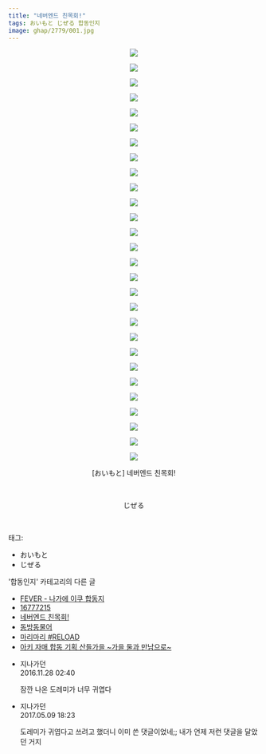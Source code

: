 ```yaml
---
title: "네버엔드 친목회!"
tags: おいもと じぜる 합동인지
image: ghap/2779/001.jpg
---
```

<div class="article">
<p style="text-align: center; clear: none; float: none;"><img src="{{ site.nasurl }}/ghap/2779/001.jpg"/></p>
<p style="text-align: center; clear: none; float: none;"><img src="{{ site.nasurl }}/ghap/2779/002.jpg"/></p>
<p style="text-align: center; clear: none; float: none;"><img src="{{ site.nasurl }}/ghap/2779/003.jpg"/></p>
<p style="text-align: center; clear: none; float: none;"><img src="{{ site.nasurl }}/ghap/2779/004.jpg"/></p>
<p style="text-align: center; clear: none; float: none;"><img src="{{ site.nasurl }}/ghap/2779/005.jpg"/></p>
<p style="text-align: center; clear: none; float: none;"><img src="{{ site.nasurl }}/ghap/2779/006.jpg"/></p>
<p style="text-align: center; clear: none; float: none;"><img src="{{ site.nasurl }}/ghap/2779/007.jpg"/></p>
<p style="text-align: center; clear: none; float: none;"><img src="{{ site.nasurl }}/ghap/2779/008.jpg"/></p>
<p style="text-align: center; clear: none; float: none;"><img src="{{ site.nasurl }}/ghap/2779/009.jpg"/></p>
<p style="text-align: center; clear: none; float: none;"><img src="{{ site.nasurl }}/ghap/2779/010.jpg"/></p>
<p style="text-align: center; clear: none; float: none;"><img src="{{ site.nasurl }}/ghap/2779/011.jpg"/></p>
<p style="text-align: center; clear: none; float: none;"><img src="{{ site.nasurl }}/ghap/2779/012.jpg"/></p>
<p style="text-align: center; clear: none; float: none;"><img src="{{ site.nasurl }}/ghap/2779/013.jpg"/></p>
<p style="text-align: center; clear: none; float: none;"><img src="{{ site.nasurl }}/ghap/2779/014.jpg"/></p>
<p style="text-align: center; clear: none; float: none;"><img src="{{ site.nasurl }}/ghap/2779/015.jpg"/></p>
<p style="text-align: center; clear: none; float: none;"><img src="{{ site.nasurl }}/ghap/2779/016.jpg"/></p>
<p style="text-align: center; clear: none; float: none;"><img src="{{ site.nasurl }}/ghap/2779/017.jpg"/></p>
<p style="text-align: center; clear: none; float: none;"><img src="{{ site.nasurl }}/ghap/2779/018.jpg"/></p>
<p style="text-align: center; clear: none; float: none;"><img src="{{ site.nasurl }}/ghap/2779/019.jpg"/></p>
<p style="text-align: center; clear: none; float: none;"><img src="{{ site.nasurl }}/ghap/2779/020.jpg"/></p>
<p style="text-align: center; clear: none; float: none;"><img src="{{ site.nasurl }}/ghap/2779/021.jpg"/></p>
<p style="text-align: center; clear: none; float: none;"><img src="{{ site.nasurl }}/ghap/2779/022.jpg"/></p>
<p style="text-align: center; clear: none; float: none;"><img src="{{ site.nasurl }}/ghap/2779/023.jpg"/></p>
<p style="text-align: center; clear: none; float: none;"><img src="{{ site.nasurl }}/ghap/2779/024.jpg"/></p>
<p style="text-align: center; clear: none; float: none;"><img src="{{ site.nasurl }}/ghap/2779/025.jpg"/></p>
<p style="text-align: center; clear: none; float: none;"><img src="{{ site.nasurl }}/ghap/2779/026.jpg"/></p>
<p style="text-align: center; clear: none; float: none;"><img src="{{ site.nasurl }}/ghap/2779/027.jpg"/></p>
<p style="text-align: center; clear: none; float: none;"><img src="{{ site.nasurl }}/ghap/2779/028.jpg"/></p>
<p style="text-align: center; clear: none; float: none;">[おいもと] 네버엔드 친목회!</p>
<p style="text-align: center; clear: none; float: none;"><br/></p>
<p style="text-align: center; clear: none; float: none;">じぜる</p>
<p><br/></p>
</div><div class="tagTrail">
<p>태그: </p>
<ul>
<li>おいもと</li>
<li>じぜる</li>
</ul>
</div><div class="another">
<p>'합동인지' 카테고리의 다른 글</p>
<ul>
<li><a href="/2016-12-27-ghap_3006">FEVER - 나가에 이쿠 합동지</a></li>
<li><a href="/2016-12-20-ghap_2964">16777215</a></li>
<li><a href="/2016-11-28-ghap_2779">네버엔드 친목회!</a></li>
<li><a href="/2016-10-26-ghap_2682">동방동물어</a></li>
<li><a href="/2016-10-25-ghap_2681">마리마리 #RELOAD</a></li>
<li><a href="/2016-10-21-ghap_2651">아키 자매 합동 기획 산들가을 ~가을 둘과 만남으로~</a></li>
</ul>
</div><div class="cb_module cb_fluid">
<div class="cb_wrt cb_profile">
<div class="comment">
<ul>
<li class="cb_thumb_off" id="comment14858274">
<div class="cb_comment_area">
<div class="cb_info_area">
<div class="cb_section">
<span class="cb_nick_name">지나가던</span>
</div>
<div class="cb_section">
<span class="cb_date">2016.11.28 02:40 </span>
</div>
</div>
<div class="cb_dsc_comment">
<p class="cb_dsc">
											잠깐 나온 도레미가 너무 귀엽다
										</p>
</div>
</div></li>
<li class="cb_thumb_off" id="comment14984649">
<div class="cb_comment_area">
<div class="cb_info_area">
<div class="cb_section">
<span class="cb_nick_name">지나가던</span>
</div>
<div class="cb_section">
<span class="cb_date">2017.05.09 18:23 </span>
</div>
</div>
<div class="cb_dsc_comment">
<p class="cb_dsc">
											도레미가 귀엽다고 쓰려고 했더니 이미 쓴 댓글이었네;; 내가 언제 저런 댓글을 달았던 거지
										</p>
</div>
</div></li>
</ul>
</div>
</div><!-- commentList close -->
</div>